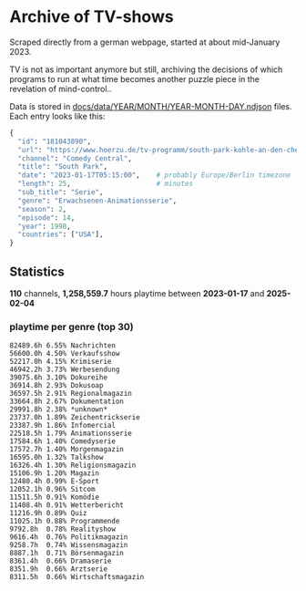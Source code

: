 # Archive of TV-shows

Scraped directly from a german webpage, started at about mid-January 2023.

TV is not as important anymore but still, archiving the decisions of which programs to run at what time
becomes another puzzle piece in the revelation of mind-control.. 

Data is stored in [docs/data/YEAR/MONTH/YEAR-MONTH-DAY.ndjson](docs/data/) files. 
Each entry looks like this:

```python
{
  "id": "181043890", 
  "url": "https://www.hoerzu.de/tv-programm/south-park-kohle-an-den-chefkoch/bid_181043890/", 
  "channel": "Comedy Central", 
  "title": "South Park", 
  "date": "2023-01-17T05:15:00",    # probably Europe/Berlin timezone 
  "length": 25,                     # minutes 
  "sub_title": "Serie", 
  "genre": "Erwachsenen-Animationsserie", 
  "season": 2, 
  "episode": 14, 
  "year": 1998, 
  "countries": ["USA"],
}
```

## Statistics

**110** channels, **1,258,559.7** hours playtime between **2023-01-17** and **2025-02-04**


### playtime per genre (top 30)

    82489.6h 6.55% Nachrichten
    56600.0h 4.50% Verkaufsshow
    52217.0h 4.15% Krimiserie
    46942.2h 3.73% Werbesendung
    39075.6h 3.10% Dokureihe
    36914.8h 2.93% Dokusoap
    36597.5h 2.91% Regionalmagazin
    33664.8h 2.67% Dokumentation
    29991.8h 2.38% *unknown*
    23737.0h 1.89% Zeichentrickserie
    23387.9h 1.86% Infomercial
    22518.5h 1.79% Animationsserie
    17584.6h 1.40% Comedyserie
    17572.7h 1.40% Morgenmagazin
    16595.0h 1.32% Talkshow
    16326.4h 1.30% Religionsmagazin
    15106.9h 1.20% Magazin
    12480.4h 0.99% E-Sport
    12052.1h 0.96% Sitcom
    11511.5h 0.91% Komödie
    11408.4h 0.91% Wetterbericht
    11216.9h 0.89% Quiz
    11025.1h 0.88% Programmende
    9792.8h  0.78% Realityshow
    9616.4h  0.76% Politikmagazin
    9258.7h  0.74% Wissensmagazin
    8887.1h  0.71% Börsenmagazin
    8361.4h  0.66% Dramaserie
    8351.9h  0.66% Arztserie
    8311.5h  0.66% Wirtschaftsmagazin
